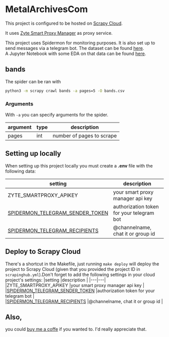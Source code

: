 # MetalArchivesCom

This project is configured to be hosted on [Scrapy Cloud](https://www.zyte.com/scrapy-cloud/).  

It uses [Zyte Smart Proxy Manager](https://scrapinghub.com/?rfsn=4170080.0597ad) as proxy service.  

This project uses Spidermon for monitoring purposes. 
It is also set up to send messages via a telegram bot.
The dataset can be found [here](https://www.kaggle.com/datasets/patkle/metal-archivescom-speed-and-groove-metal-bands).  
A Jupyter Notebook with some EDA on that data can be found [here](https://www.kaggle.com/patkle/speed-groove-metal-exploration-metal-archives).

## bands

The spider can be ran with
```zsh
python3 -m scrapy crawl bands -a pages=5 -O bands.csv
```

### Arguments

With `-a` you can specify arguments for the spider.  

|argument   |type  |description   | 
|---|---|---|
|pages   |int   |number of pages to scrape   |


## Setting up locally
  
When setting up this project locally you must create a **.env** file with the following data:  

|setting   |description   |  
|---|---|
|ZYTE_SMARTPROXY_APIKEY   |your smart proxy manager api key   |
|[SPIDERMON_TELEGRAM_SENDER_TOKEN](https://spidermon.readthedocs.io/en/latest/howto/configuring-telegram-for-spidermon.html)   |authorization token for your telegram bot   |  
|[SPIDERMON_TELEGRAM_RECIPIENTS](https://spidermon.readthedocs.io/en/latest/howto/configuring-telegram-for-spidermon.html)   |@channelname, chat it or group id   |
  

## Deploy to Scrapy Cloud
There's a shortcut in the Makefile, just running `make deploy` will deploy the project to Scrapy Cloud (given that you provided the project ID in `scrapinghub.yml`).Don't forget to add the following settings in your cloud project's settings:
|setting   |description   | 
|---|---|
|ZYTE_SMARTPROXY_APIKEY   |your smart proxy manager api key   |
|[SPIDERMON_TELEGRAM_SENDER_TOKEN](https://spidermon.readthedocs.io/en/latest/howto/configuring-telegram-for-spidermon.html)   |authorization token for your telegram bot   |  
|[SPIDERMON_TELEGRAM_RECIPIENTS](https://spidermon.readthedocs.io/en/latest/howto/configuring-telegram-for-spidermon.html)   |@channelname, chat it or group id   |
  
## Also, 
you could [buy me a coffe](https://www.buymeacoffee.com/kleinp) if you wanted to. I'd really appreciate that.  
